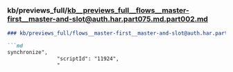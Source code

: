 ### kb/previews_full/kb__previews_full__flows__master-first__master-and-slot@auth.har.part075.md.part002.md

```md
### kb/previews_full/flows__master-first__master-and-slot@auth.har.part075.md (part 002)

```md
synchronize",
                "scriptId": "11924",
                "
```

```

```
